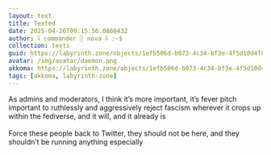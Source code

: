 ```yaml
---
layout: text
title: Texted
date: 2025-04-26T09:15:56.086043Z
author: ⸸ commander ░ nova ⸸ :~$
collection: texts
guid: https://labyrinth.zone/objects/1efb506d-b073-4c34-bf3e-4f5d10d4f8cf
avatar: /img/avatar/daemon.png
akkoma: https://labyrinth.zone/objects/1efb506d-b073-4c34-bf3e-4f5d10d4f8cf
tags: [akkoma, labyrinth-zone]
---
```


<p>As admins and moderators, I think it’s more important, it’s fever pitch important to ruthlessly and aggressively reject fascism wherever it crops up within the fediverse, and it will, and it already is <br><br>Force these people back to Twitter, they should not be here, and they shouldn’t be running anything especially</p>
